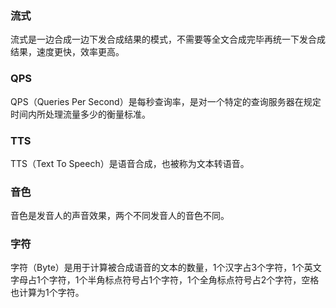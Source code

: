### 流式
流式是一边合成一边下发合成结果的模式，不需要等全文合成完毕再统一下发合成结果，速度更快，效率更高。

### QPS
QPS（Queries Per Second）是每秒查询率，是对一个特定的查询服务器在规定时间内所处理流量多少的衡量标准。

### TTS
TTS（Text To Speech）是语音合成，也被称为文本转语音。

### 音色
音色是发音人的声音效果，两个不同发音人的音色不同。

### 字符
字符（Byte）是用于计算被合成语音的文本的数量，1个汉字占3个字符，1个英文字母占1个字符，1个半角标点符号占1个字符，1个全角标点符号占2个字符，空格也计算为1个字符。
